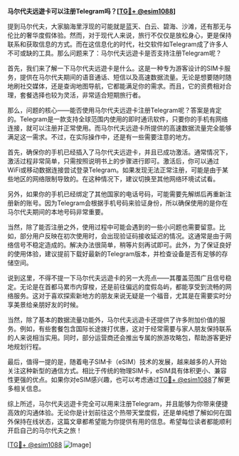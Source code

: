 **马尔代夫远遊卡可以注册Telegram吗？[[TG💪+ @esim1088](https://t.me/s/esim1088)]**

提到马尔代夫，大家脑海里浮现的可能就是蓝天、白云、碧海、沙滩，还有那无与伦比的奢华度假体验。然而，对于现代人来说，旅行不仅仅是放松身心，更是保持联系和获取信息的方式。而在这信息化的时代，社交软件如Telegram成了许多人不可或缺的工具。那么问题来了：马尔代夫远遊卡是否支持注册Telegram呢？

首先，我们来了解一下马尔代夫远遊卡是什么。这是一种专为游客设计的SIM卡服务，提供在马尔代夫期间的语音通话、短信以及高速数据流量。无论是想要随时随地刷社交媒体，还是查询地图导航，它都能满足你的需求。而且，它的资费相对合理，套餐选择也较为灵活，非常适合短期旅行者。

那么，问题的核心——能否使用马尔代夫远遊卡注册Telegram呢？答案是肯定的。Telegram是一款支持全球范围内使用的即时通讯软件，只要你的手机有网络连接，就可以注册并正常使用。而马尔代夫远遊卡所提供的高速数据流量完全能够满足这一需求。不过，在实际操作中，还是有一些需要注意的地方。

首先，确保你的手机已经插入了马尔代夫远遊卡，并且已成功激活。通常情况下，激活过程非常简单，只需按照说明书上的步骤进行即可。激活后，你可以通过WiFi或移动数据连接尝试登录Telegram。如果发现无法正常注册，可能是由于某些地区的网络限制导致的。在这种情况下，建议切换至其他网络环境试试看。

另外，如果你的手机已经绑定了其他国家的电话号码，可能需要先解绑后再重新注册新的账号。因为Telegram会根据手机号码来验证身份，所以确保使用的是你在马尔代夫期间的本地号码非常重要。

当然，除了能否注册之外，使用过程中可能会遇到的一些小问题也需要留意。比如，部分用户反映在初次使用时，会出现验证码接收延迟的情况。这通常是由于网络信号不稳定造成的。解决办法很简单，稍等片刻再试即可。此外，为了保证良好的使用体验，建议提前下载好最新的Telegram版本，并检查设备是否有足够的存储空间。

说到这里，不得不提一下马尔代夫远遊卡的另一大亮点——其覆盖范围广且信号稳定。无论是在首都马累市内穿梭，还是前往偏远的度假岛屿，都能享受到流畅的网络服务。这对于喜欢探索新地方的朋友来说无疑是一个福音，尤其是在需要实时分享美景给亲朋好友的时候。

当然，除了基本的数据流量功能外，马尔代夫远遊卡还提供了许多附加价值的服务。例如，有些套餐包含国际长途拨打优惠，这对于经常需要与家人朋友保持联系的人来说相当实用。同时，部分运营商还会推出专属的旅游攻略包，帮助游客更好地规划行程。

最后，值得一提的是，随着电子SIM卡（eSIM）技术的发展，越来越多的人开始关注这种新型的通信方式。相比于传统的物理SIM卡，eSIM具有体积更小、兼容性更强的优点。如果你对eSIM感兴趣，也可以考虑通过[TG💪+ @esim1088](https://t.me/s/esim1088)了解更多相关信息。

综上所述，马尔代夫远遊卡完全可以用来注册Telegram，并且能够为你带来便捷高效的沟通体验。无论你是计划前往这个热带天堂度假，还是单纯想了解如何在国外保持在线状态，这篇文章都希望能为你提供有用的信息。希望每位读者都能顺利开启自己的马尔代夫之旅！

[[TG💪+ @esim1088](https://t.me/s/esim1088) ![Image](https://i.postimg.cc/4NQfJmqS/Snipaste-2025-05-13-00-14-12.png)]